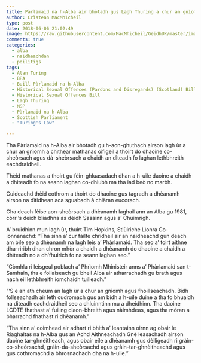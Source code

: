 ```yaml
---
title: Pàrlamaid na h-Alba air bhòtadh gus Lagh Thuring a chur an gnìomh
author: Crìstean MacMhìcheil
type: post
date: 2018-06-06 21:02:49
image: https://raw.githubusercontent.com/MacMhicheil/GeidhUK/master/images/2018-06-06-parlamaid-na-h-alba-air-bhotadh-gus-lagh-thuring-a-chur-an-gniomh.jpg
comments: true
categories:
  - alba
  - naidheachdan
  - poilitigs
tags:
  - Alan Turing
  - BPA
  - Buill Pàrlamaid na h-Alba
  - Historical Sexual Offences (Pardons and Disregards) (Scotland) Bill
  - Historical Sexual Offences Bill
  - Lagh Thuring
  - MSP
  - Pàrlamaid na h-Alba
  - Scottish Parliament
  - "Turing's Law"

---
```

Tha Pàrlamaid na h-Alba air bhotadh gu h-aon-ghuthach airson lagh ùr a chur an gnìomh a chìthear mathanas oifigeil a thoirt do dhaoine co-sheòrsach agus dà-sheòrsach a chaidh an dìteadh fo laghan lethbhreith eachdraidheil.

<!--more-->

Thèid mathanas a thoirt gu fèin-ghluasadach dhan a h-uile daoine a chaidh a dhìteadh fo na seann laghan co-dhiubh ma tha iad beò no marbh.

Cuideachd thèid cothrom a thoirt do dhaoine gus tagradh a dhèanamh airson na dìtidhean aca sguabadh à chlàran eucorach.

Cha deach fèise aon-sheòrsach a dhèanamh laghail ann an Alba gu 1981, còrr &#8217;s deich bliadhna as dèidh Sasainn agus a&#8217; Chuimrigh.

A&#8217; bruidhinn mun lagh ùr, thuirt Tim Hopkins, Stiùiriche Lìonra Co-ionnanachd: &#8220;Tha sinn a&#8217; cur fàilte chrìdheil air an naidheachd gun deach am bìle seo a dhèanamh na lagh leis a&#8217; Phàrlamaid. Tha seo a&#8217; toirt aithne dha-rìribh dhan chron mhòr a chaidh a dhèanamh do dhaoine a chaidh a dhìteadh no a dh&#8217;fhuirich fo na seann laghan seo.&#8221;

&#8220;Còmhla ri leisgeul poblach a&#8217; Phrìomh Mhinisteir anns a&#8217; Phàrlamaid san t-Samhain, tha e follaiseach gu bheil Alba air atharrachadh gu brath agus nach eil lethbhreith iomchaidh tuilleadh.&#8221;

&#8220;&#8216;S e an ath cheum an lagh ùr a chur an gnìomh agus fhoillseachadh. Bidh follseachadh air leth cudromach gus am bidh a h-uile duine a tha fo bhuaidh na dìteadh eachdraidheil seo a chluinntinn mu a dheidhinn. Tha daoine LCDTE fhathast a&#8217; fuiling claon-bhreith agus nàimhdeas, agus tha mòran a bharrachd fhathast ri dhèanamh.&#8221;

&#8220;Tha sinn a&#8217; coimhead air adhart ri bhith a&#8217; leantainn oirnn ag obair le Riaghaltas na h-Alba gus an Achd Aithneachadh Gnè leasachadh airson daoine tar-ghnèitheach, agus obair eile a dhèanamh gus dèiligeadh ri gràin-co-sheòrsachd, gràin-dà-sheòrsachd agus gràin-tar-ghnèitheachd agus gus cothromachd a bhrosnachadh dha na h-uile.&#8221;
